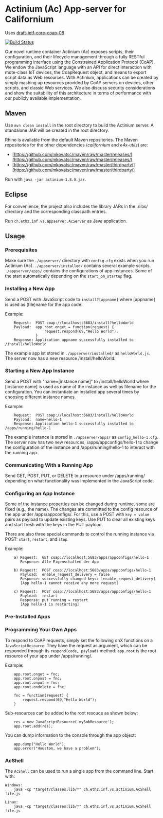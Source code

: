 Actinium (Ac) App-server for Californium
========================================

Uses [draft-ietf-core-coap-08](http://tools.ietf.org/html/draft-ietf-core-coap-08)

[![Build Status](https://api.travis-ci.org/mkovatsc/Actinium.png?branch=master)](https://travis-ci.org/mkovatsc/Actinium)

Our novel runtime container Actinium (Ac) exposes scripts, their configuration, and their lifecycle management through a fully RESTful programming interface using the Constrained Application Protocol (CoAP). We endow the JavaScript language with an API for direct interaction with mote-class IoT devices, the CoapRequest object, and means to export script data as Web resources. With Actinium, applications can be created by simply mashing up resources provided by CoAP servers on devices, other scripts, and classic Web services. We also discuss security considerations and show the suitability of this architecture in terms of performance with our publicly available implementation. 

Maven
-----

Use `mvn clean install` in the root directory to build the Actinium server.
A standalone JAR will be created in the root directory.

Rhino is available from the default Maven repositories.
The Maven repositories for the other dependencies (*californium* and *e4x-utils*) are:

* [https://github.com/mkovatsc/maven/raw/master/releases/](https://github.com/mkovatsc/maven/raw/master/releases/)
* [https://github.com/mkovatsc/maven/raw/master/thirdparty/](https://github.com/mkovatsc/maven/raw/master/thirdparty/)

Run with `java -jar actinium-1.8.0.jar`.

Eclipse
-------

For convenience, the project also includes the library JARs in the ./libs/
directory and the corresponding classpath entries.

Run `ch.ethz.inf.vs.appserver.AcServer` as Java application.

Usage
-----

### Prerequisites

Make sure the `./appserver/` directory with `config.cfg` exists when you run
Actinium (Ac).
`./appserver/installed/` contains several example scripts.
`./appserver/apps/` contains the configurations of app instances.
Some of the start automatically depending on the `start_on_startup` flag.

### Installing a New App

Send a POST with JavaScript code to `install?[appname]` where [appname] is
used as (file)name for the app code. 

Example:

		Request:  POST coap://localhost:5683/install?helloWorld
		Payload:  app.root.onget = function(request) {
	                  request.respond(69,"Hello World");
		          }
		Response: Application appname successfully installed to /install/helloWorld

The example app ist stored in `./appserver/installed/` as `helloWorld.js`.
The server now has a new resource /install/helloWorld.

### Starting a New App Instance

Send a POST with "name=[instance name]" to /install/helloWorld where
[instance name] is used as name of the instance as well as filename for the
configuration. You can instantiate an installed app several times by choosing
different instance names.

Example:

		Request:  POST coap://localhost:5683/install/helloWorld
		Payload:  name=hello-1
		Response: Application hello-1 successfully installed to /apps/running/hello-1

The example instance is stored in `./appserver/apps/` as `config_hello-1.cfg`.
The server now has two new resources, /apps/appconfigs/hello-1 to change the
configuration of the instance and /apps/running/hello-1 to interact with the
running app.

### Communicating With a Running App

Send GET, POST, PUT, or DELETE to a resource under /apps/running/ depending on
what functionality was implemented in the JavaScript code.

### Configuring an App Instance

Some of the instance properties can be changed during runtime, some are fixed
(e.g., the name). The changes are committed to the config resource of the app
under /apps/appconfigs/. For this, use a POST with `key = value` pairs as
payload to update existing keys. Use PUT to clear all existing keys and start
fresh with the keys in the PUT payload.

There are also three special commands to control the running instance via POST:
`start`, `restart`, and `stop`. 

Example:

		a) Request:  GET coap://localhost:5683/apps/appconfigs/hello-1
		   Response: Alle Eigenschaften der App
		   
		b) Request:  POST coap://localhost:5683/apps/appconfigs/hello-1
		   Payload:  enable_request_delivery = false
		   Response: successfully changed keys: [enable_request_delivery]
		   [App hello-1 cannot receive any more request]
		   
		c) Request:  POST coap://localhost:5683/apps/appconfigs/hello-1
		   Payload:  restart
		   Response: put running = restart
		   [App hello-1 is restarting]

### Pre-Installed Apps

### Programming Your Own Apps

To respond to CoAP requests, simply set the following onX functions on a
`JavaScriptResource`. They have the request as argument, which can be responded
through its `respond(code, payload)` method.
`app.root` is the root resource of your app under /apps/running/<instance name>.

Example:

		app.root.onget = fnc;
		app.root.onpost = fnc;
		app.root.onput = fnc;
		app.root.ondelete = fnc;
		
		fnc = function(request) { 
			request.respond(69,"Hello World"); 
		}

Sub-resources can be added to the root resouce as shown below:

		res = new JavaScriptResource('mySubResource');
		app.root.add(res);

You can dump information to the console through the app object:

		app.dump("Hello World");
		app.error("Houston, we have a problem");

### AcShell

The `AcShell` can be used to run a single app from the command line.
Start with:

	Windows:
		java -cp "target/classes;lib/*" ch.ethz.inf.vs.actinium.AcShell file.js
	
	Linux:
		java -cp "target/classes:lib/*" ch.ethz.inf.vs.actinium.AcShell file.js
